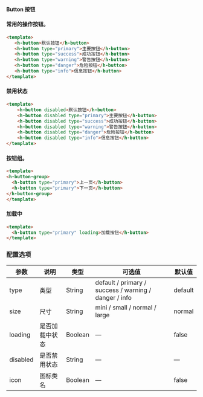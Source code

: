 #### Button 按钮

<InArticleAdsense
 style="display:block; text-align:center;"
    data-full-width-responsive="true"
    data-ad-format='auto'
    data-ad-client="ca-pub-7979174285252748"
    data-ad-slot="2903739942">
</InArticleAdsense>

#### 常用的操作按钮。
<ClientOnly>
<heaven-button-default></heaven-button-default>
</ClientOnly>


``` html
<template>
   <h-button>默认按钮</h-button>
   <h-button type="primary">主要按钮</h-button>
   <h-button type="success">成功按钮</h-button>
   <h-button type="warning">警告按钮</h-button>
   <h-button type="danger">危险按钮</h-button>
   <h-button type="info">信息按钮</h-button>
</template>
```


#### 禁用状态

<ClientOnly>
<heaven-button-disabled></heaven-button-disabled>
</ClientOnly>

``` html
<template>
    <h-button disabled>默认按钮</h-button>
    <h-button disabled type="primary">主要按钮</h-button>
    <h-button disabled type="success">成功按钮</h-button>
    <h-button disabled type="warning">警告按钮</h-button>
    <h-button disabled type="danger">危险按钮</h-button>
    <h-button disabled type="info">信息按钮</h-button> 
</template> 
```

#### 按钮组。
<ClientOnly>
<heaven-button-group></heaven-button-group>
</ClientOnly>

``` html
<template>
<h-button-group>
  <h-button type="primary">上一页</h-button>
  <h-button type="primary">下一页</h-button>
</h-button-group>
</template>
```


#### 加载中
<ClientOnly>
<heaven-button-loading></heaven-button-loading>
</ClientOnly>


``` html
<template>
  <h-button type="primary" loading>加载按钮</h-button> 
</template>
```


### 配置选项
| 参数 | 说明 | 类型 | 可选值 | 默认值 |
|-|-|-|-|-|
| type | 类型 | String | default / primary / success / warning / danger / info | default |
| size | 尺寸 | String | mini / small / normal / large | normal |
| loading | 是否加载中状态 | Boolean | — | false |
| disabled | 是否禁用状态 | String | — | — |
| icon | 图标类名 | Boolean | — | false |

